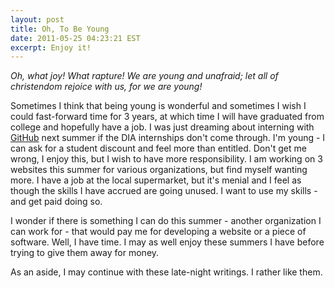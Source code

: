 ```yaml
---
layout: post
title: Oh, To Be Young
date: 2011-05-25 04:23:21 EST
excerpt: Enjoy it!
---
```


_Oh, what joy! What rapture! We are young and unafraid; let all of christendom rejoice with us, for we are young!_

Sometimes I think that being young is wonderful and sometimes I wish I could fast-forward time for 3 years, at which time I will have graduated from college and hopefully have a job. I was just dreaming about interning with [GitHub](http://www.github.com) next summer if the DIA internships don't come through. I'm young - I can ask for a student discount and feel more than entitled. Don't get me wrong, I enjoy this, but I wish to have more responsibility. I am working on 3 websites this summer for various organizations, but find myself wanting more. I have a job at the local supermarket, but it's menial and I feel as though the skills I have accrued are going unused. I want to use my skills - and get paid doing so.

I wonder if there is something I can do this summer - another organization I can work for - that would pay me for developing a website or a piece of software. Well, I have time. I may as well enjoy these summers I have before trying to give them away for money.

As an aside, I may continue with these late-night writings. I rather like them.